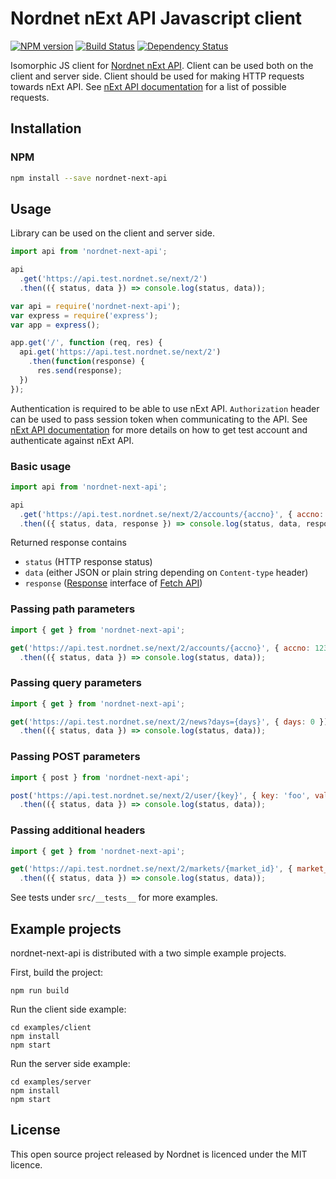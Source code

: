 # Nordnet nExt API Javascript client

[![NPM version][npm-image]][npm-url]
[![Build Status][travis-image]][travis-url]
[![Dependency Status][depstat-image]][depstat-url]

Isomorphic JS client for [Nordnet nExt API][api]. Client can be used both on the client and server side. Client should be used for making HTTP requests towards nExt API. See [nExt API documentation][api-docs] for a list of possible requests.


## Installation

### NPM

```sh
npm install --save nordnet-next-api
```

## Usage

Library can be used on the client and server side.

```js
import api from 'nordnet-next-api';

api
  .get('https://api.test.nordnet.se/next/2')
  .then(({ status, data }) => console.log(status, data));
```

```js
var api = require('nordnet-next-api');
var express = require('express');
var app = express();

app.get('/', function (req, res) {
  api.get('https://api.test.nordnet.se/next/2')
    .then(function(response) {
      res.send(response);
  })
});
```

Authentication is required to be able to use nExt API. `Authorization` header can be used to pass session token when communicating to the API.
See [nExt API documentation][api] for more details on how to get test account and authenticate against nExt API.

### Basic usage

```js
import api from 'nordnet-next-api';

api
  .get('https://api.test.nordnet.se/next/2/accounts/{accno}', { accno: 123456789 })
  .then(({ status, data, response }) => console.log(status, data, response));
```

Returned response contains
* `status` (HTTP response status)
* `data` (either JSON or plain string depending on `Content-type` header)
* `response` ([Response][response] interface of [Fetch API][fetch-api])


### Passing path parameters

```js
import { get } from 'nordnet-next-api';

get('https://api.test.nordnet.se/next/2/accounts/{accno}', { accno: 123456789 })
  .then(({ status, data }) => console.log(status, data));
```

### Passing query parameters

```js
import { get } from 'nordnet-next-api';

get('https://api.test.nordnet.se/next/2/news?days={days}', { days: 0 })
  .then(({ status, data }) => console.log(status, data));
```

### Passing POST parameters

```js
import { post } from 'nordnet-next-api';

post('https://api.test.nordnet.se/next/2/user/{key}', { key: 'foo', value: { bar: 'bar' }})
  .then(({ status, data }) => console.log(status, data));
```

### Passing additional headers

```js
import { get } from 'nordnet-next-api';

get('https://api.test.nordnet.se/next/2/markets/{market_id}', { market_id: 11 }, { 'Accept-Language': 'sv' })
  .then(({ status, data }) => console.log(status, data));
```

See tests under `src/__tests__` for more examples.


## Example projects

nordnet-next-api is distributed with a two simple example projects.

First, build the project:

```
npm run build
```

Run the client side example:

```
cd examples/client
npm install
npm start
```

Run the server side example:

```
cd examples/server
npm install
npm start
```

## License

This open source project released by Nordnet is licenced under the MIT licence.


[api]: https://api.test.nordnet.se/
[api-docs]: https://api.test.nordnet.se/api-docs/index.html

[response]: https://developer.mozilla.org/en-US/docs/Web/API/Response
[fetch-api]: https://developer.mozilla.org/en-US/docs/Web/API/Fetch_API

[npm-url]: https://npmjs.org/package/nordnet-next-api
[npm-image]: https://img.shields.io/npm/v/nordnet-next-api.svg

[travis-url]: https://travis-ci.org/nordnet/nordnet-next-api
[travis-image]: https://travis-ci.org/nordnet/nordnet-next-api.svg?branch=master

[depstat-url]: https://david-dm.org/nordnet/nordnet-next-api
[depstat-image]: https://david-dm.org/nordnet/nordnet-next-api.svg
